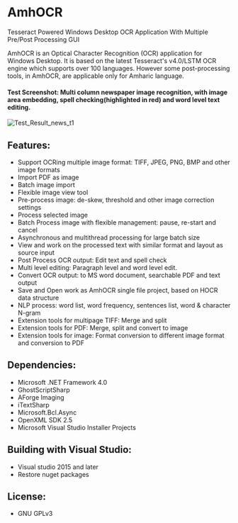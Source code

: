 # AmhOCR
Tesseract Powered Windows Desktop OCR Application With Multiple Pre/Post Processing GUI

AmhOCR is an Optical Character Recognition (OCR) application for Windows Desktop. It is based on the latest Tesseract's v4.0/LSTM OCR engine which supports over 100 languages. However some post-processing tools, in AmhOCR, are applicable only for Amharic language.

#### Test Screenshot: Multi column newspaper image recognition, with image area embedding, spell checking(highlighted in red) and word level text editing.

![Test_Result_news_t1](https://user-images.githubusercontent.com/57003323/69315187-ff60cf00-0c46-11ea-84f4-6267a8bcbe1b.png)

## Features:
- Support OCRing multiple image format: TIFF, JPEG, PNG, BMP and other image formats
- Import PDF as image
- Batch image import
- Flexible image view tool
- Pre-process image: de-skew, threshold and other image correction settings
- Process selected image
- Batch Process image with flexible management: pause, re-start and cancel 
- Asynchronous and multithread processing for large batch size
- View and work on the processed text with similar format and layout as source input
- Post Process OCR output: Edit text and spell check
- Multi level editing: Paragraph level and word level edit. 
- Convert OCR output: to MS word document, searchable PDF and text output
- Save and Open work as AmhOCR single file project, based on HOCR data structure
- NLP process: word list, word frequency, sentences list, word & character N-gram 
- Extension tools for multipage TIFF: Merge and split
- Extension tools for PDF: Merge, split and convert to image
- Extension tools for image: Format conversion to different image format and conversion to PDF

## Dependencies:
 - Microsoft .NET Framework 4.0  
 - GhostScriptSharp
 - AForge Imaging
 - iTextSharp
 - Microsoft.Bcl.Async
 - OpenXML SDK 2.5
 - Microsoft Visual Studio Installer Projects
 
## Building with Visual Studio:
- Visual studio 2015 and later
- Restore nuget packages

 ## License:
 - GNU GPLv3
 

